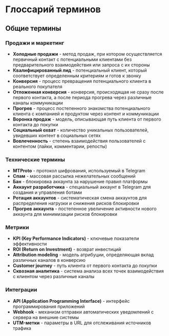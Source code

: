 # Глоссарий терминов

## Общие термины

### Продажи и маркетинг
- **Холодные продажи** - метод продаж, при котором осуществляется первичный контакт с потенциальными клиентами без предварительного взаимодействия или запроса с их стороны
- **Квалифицированный лид** - потенциальный клиент, который соответствует определенным критериям и готов к звонку
- **Конверсия** - процесс превращения потенциального клиента в реального покупателя
- **Отложенная конверсия** - конверсия, происходящая не сразу после первого контакта, а после периода прогрева через различные каналы коммуникации
- **Прогрев** - процесс постепенного знакомства потенциального клиента с компанией и продуктом через контент и коммуникации
- **Воронка продаж** - модель, описывающая путь клиента от первого контакта до покупки
- **Социальный охват** - количество уникальных пользователей, увидевших контент в социальных сетях
- **Вовлеченность** - степень взаимодействия пользователей с контентом (лайки, комментарии, репосты)

### Технические термины
- **MTProto** - протокол шифрования, используемый в Telegram
- **Спам** - массовая рассылка нежелательных сообщений
- **Бан** - блокировка аккаунта за нарушение правил платформы
- **Аккаунт разработчика** - специальный аккаунт в Telegram для создания и управления ботами
- **Ротация аккаунтов** - систематическая смена аккаунтов для распределения нагрузки и снижения рисков блокировки
- **Прогрев аккаунта** - постепенное увеличение активности нового аккаунта для минимизации рисков блокировки

### Метрики
- **KPI (Key Performance Indicators)** - ключевые показатели эффективности
- **ROI (Return on Investment)** - возврат инвестиций
- **Attribution modeling** - модель атрибуции, определяющая вклад различных каналов в конверсию
- **Customer journey** - путь клиента от первого контакта до покупки
- **Сквозная аналитика** - система анализа всех точек взаимодействия с клиентом через различные каналы

### Интеграции
- **API (Application Programming Interface)** - интерфейс программирования приложений
- **Webhook** - механизм отправки автоматических уведомлений с сервера на внешние системы
- **UTM-метки** - параметры в URL для отслеживания источников трафика
